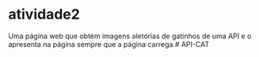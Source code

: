 # atividade2
Uma página web que obtém imagens aletórias de gatinhos de uma API e o apresenta na página sempre que a página carrega.# API-CAT
